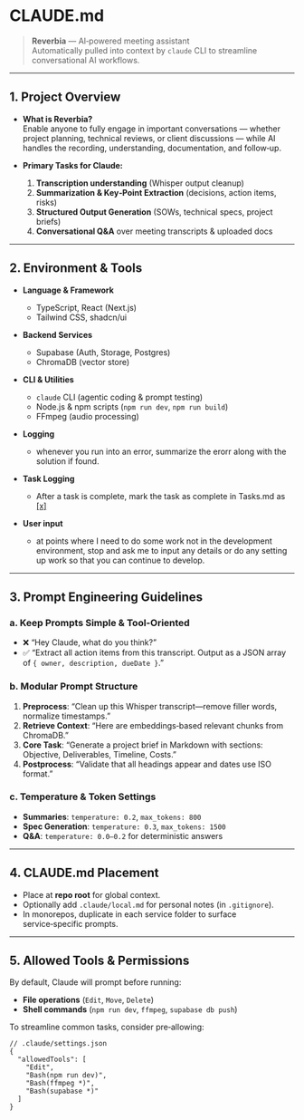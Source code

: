 # CLAUDE.md

> **Reverbia** — AI‑powered meeting assistant  
> Automatically pulled into context by `claude` CLI to streamline conversational AI workflows.

---

## 1. Project Overview

- **What is Reverbia?**  
  Enable anyone to fully engage in important conversations — whether project planning, technical reviews, or client discussions — while AI handles the recording, understanding, documentation, and follow‑up.

- **Primary Tasks for Claude:**  
  1. **Transcription understanding** (Whisper output cleanup)  
  2. **Summarization & Key‑Point Extraction** (decisions, action items, risks)  
  3. **Structured Output Generation** (SOWs, technical specs, project briefs)  
  4. **Conversational Q&A** over meeting transcripts & uploaded docs  

---

## 2. Environment & Tools

- **Language & Framework**  
  - TypeScript, React (Next.js)  
  - Tailwind CSS, shadcn/ui  
- **Backend Services**  
  - Supabase (Auth, Storage, Postgres)  
  - ChromaDB (vector store)  
- **CLI & Utilities**  
  - `claude` CLI (agentic coding & prompt testing)  
  - Node.js & npm scripts (`npm run dev`, `npm run build`)  
  - FFmpeg (audio processing)  

- **Logging**
  - whenever you run into an error, summarize the erorr along with the solution if found.
- **Task Logging**
  - After a task is complete, mark the task as complete in Tasks.md as [[x]](./Tasks.md)
- **User input**
  - at points where I need to do some work not in the development environment, stop and ask me to input any details or do any setting up work so that you can continue to develop.
---

## 3. Prompt Engineering Guidelines

### a. Keep Prompts Simple & Tool‑Oriented  
- ❌ “Hey Claude, what do you think?”  
- ✅ “Extract all action items from this transcript. Output as a JSON array of `{ owner, description, dueDate }`.”

### b. Modular Prompt Structure  
1. **Preprocess**: “Clean up this Whisper transcript—remove filler words, normalize timestamps.”  
2. **Retrieve Context**: “Here are embeddings‑based relevant chunks from ChromaDB.”  
3. **Core Task**: “Generate a project brief in Markdown with sections: Objective, Deliverables, Timeline, Costs.”  
4. **Postprocess**: “Validate that all headings appear and dates use ISO format.”

### c. Temperature & Token Settings  
- **Summaries**: `temperature: 0.2`, `max_tokens: 800`  
- **Spec Generation**: `temperature: 0.3`, `max_tokens: 1500`  
- **Q&A**: `temperature: 0.0–0.2` for deterministic answers  

---

## 4. CLAUDE.md Placement

- Place at **repo root** for global context.  
- Optionally add `.claude/local.md` for personal notes (in `.gitignore`).  
- In monorepos, duplicate in each service folder to surface service‑specific prompts.

---

## 5. Allowed Tools & Permissions

By default, Claude will prompt before running:
- **File operations** (`Edit`, `Move`, `Delete`)  
- **Shell commands** (`npm run dev`, `ffmpeg`, `supabase db push`)  

To streamline common tasks, consider pre‑allowing:
```jsonc
// .claude/settings.json
{
  "allowedTools": [
    "Edit", 
    "Bash(npm run dev)", 
    "Bash(ffmpeg *)", 
    "Bash(supabase *)"
  ]
}
